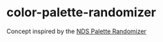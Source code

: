 # color-palette-randomizer



Concept inspired by the [NDS Palette Randomizer](https://www.pokecommunity.com/showthread.php?t=345129)



